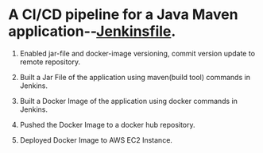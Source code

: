 # A CI/CD pipeline for a Java Maven application--[Jenkinsfile](https://github.com/TomiwaAribisala-git/java-maven-app/blob/master/Jenkinsfile). 

1. Enabled jar-file and docker-image versioning, commit version update to remote repository.

2. Built a Jar File of the application using maven(build tool) commands in Jenkins.

3. Built a Docker Image of the application using docker commands in Jenkins.

4. Pushed the Docker Image to a docker hub repository.

5. Deployed Docker Image to AWS EC2 Instance.
